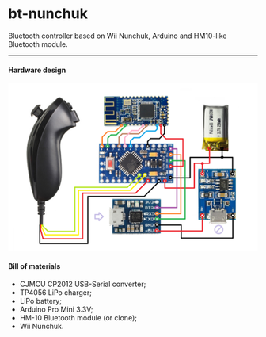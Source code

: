 # bt-nunchuk
Bluetooth controller based on Wii Nunchuk, Arduino and HM10-like Bluetooth module.

---

#### Hardware design

![HW scheme](doc/bt-nunchuck-hw-scheme.png)

#### Bill of materials
 - CJMCU CP2012 USB-Serial converter;
 - TP4056 LiPo charger;
 - LiPo battery;
 - Arduino Pro Mini 3.3V;
 - HM-10 Bluetooth module (or clone);
 - Wii Nunchuk.
